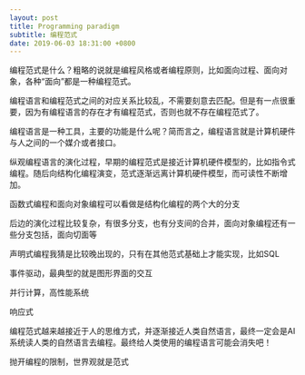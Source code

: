 ```yaml
---
layout: post
title: Programming paradigm
subtitle: 编程范式
date: 2019-06-03 18:31:00 +0800
---
```


编程范式是什么？粗略的说就是编程风格或者编程原则，比如面向过程、面向对象，各种“面向”都是一种编程范式。

编程语言和编程范式之间的对应关系比较乱，不需要刻意去匹配。但是有一点很重要，因为有编程语言的存在才有编程范式，否则也就不存在编程范式了。

编程语言是一种工具，主要的功能是什么呢？简而言之，编程语言就是计算机硬件与人之间的一个媒介或者接口。

纵观编程语言的演化过程，早期的编程范式是接近计算机硬件模型的，比如指令式编程。随后向结构化编程演变，范式逐渐远离计算机硬件模型，而可读性不断增加。

函数式编程和面向对象编程可以看做是结构化编程的两个大的分支

后边的演化过程比较复杂，有很多分支，也有分支间的合并，面向对象编程还有一些分支包括，面向切面等

声明式编程我猜是比较晚出现的，只有在其他范式基础上才能实现，比如SQL

事件驱动，最典型的就是图形界面的交互

并行计算，高性能系统

响应式

编程范式越来越接近于人的思维方式，并逐渐接近人类自然语言，最终一定会是AI系统读人类的自然语言去编程。最终给人类使用的编程语言可能会消失吧！

抛开编程的限制，世界观就是范式

